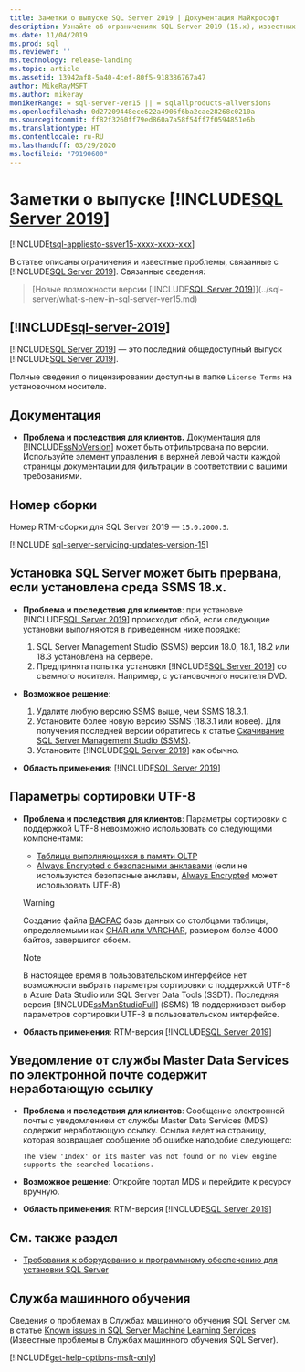 ```yaml
---
title: Заметки о выпуске SQL Server 2019 | Документация Майкрософт
description: Узнайте об ограничениях SQL Server 2019 (15.x), известных проблемах, справочных ресурсах и других заметках о выпуске.
ms.date: 11/04/2019
ms.prod: sql
ms.reviewer: ''
ms.technology: release-landing
ms.topic: article
ms.assetid: 13942af8-5a40-4cef-80f5-918386767a47
author: MikeRayMSFT
ms.author: mikeray
monikerRange: = sql-server-ver15 || = sqlallproducts-allversions
ms.openlocfilehash: 0d27209448ece622a4906f6ba2cae28268c0210a
ms.sourcegitcommit: ff82f3260ff79ed860a7a58f54ff7f0594851e6b
ms.translationtype: HT
ms.contentlocale: ru-RU
ms.lasthandoff: 03/29/2020
ms.locfileid: "79190600"
---
```

# <a name="sql-server-2019-release-notes"></a>Заметки о выпуске [!INCLUDE[SQL Server 2019](../includes/sssqlv15-md.md)]
[!INCLUDE[tsql-appliesto-ssver15-xxxx-xxxx-xxx](../includes/tsql-appliesto-ssver15-xxxx-xxxx-xxx.md)]

В статье описаны ограничения и известные проблемы, связанные с [!INCLUDE[SQL Server 2019](../includes/sssqlv15-md.md)]. Связанные сведения:

> [Новые возможности версии [!INCLUDE[SQL Server 2019](../includes/sssqlv15-md.md)]](../sql-server/what-s-new-in-sql-server-ver15.md)

## [!INCLUDE[sql-server-2019](../includes/sssqlv15-md.md)]

[!INCLUDE[SQL Server 2019](../includes/sssqlv15-md.md)] — это последний общедоступный выпуск [!INCLUDE[SQL Server 2019](../includes/ssnoversion-md.md)].

Полные сведения о лицензировании доступны в папке `License Terms` на установочном носителе.

## <a name="documentation"></a>Документация

- **Проблема и последствия для клиентов.** Документация для [!INCLUDE[ssNoVersion](../includes/ssnoversion-md.md)] может быть отфильтрована по версии. Используйте элемент управления в верхней левой части каждой страницы документации для фильтрации в соответствии с вашими требованиями.

## <a name="build-number"></a>Номер сборки

Номер RTM-сборки для SQL Server 2019 — `15.0.2000.5`.

[!INCLUDE [sql-server-servicing-updates-version-15](../includes/sql-server-servicing-updates-version-15.md)]

## <a name="sql-server-installation-may-fail-if-ssms-18x-is-installed"></a>Установка SQL Server может быть прервана, если установлена среда SSMS 18.x.

- **Проблема и последствия для клиентов**: при установке [!INCLUDE[SQL Server 2019](../includes/sssqlv15-md.md)] происходит сбой, если следующие установки выполняются в приведенном ниже порядке:
  1. SQL Server Management Studio (SSMS) версии 18.0, 18.1, 18.2 или 18.3 установлена на сервере.
  1. Предпринята попытка установки [!INCLUDE[SQL Server 2019](../includes/sssqlv15-md.md)] со съемного носителя. Например, с установочного носителя DVD.

- **Возможное решение**:
  1. Удалите любую версию SSMS выше, чем SSMS 18.3.1.
  1. Установите более новую версию SSMS (18.3.1 или новее). Для получения последней версии обратитесь к статье [Скачивание SQL Server Management Studio (SSMS)](../ssms/download-sql-server-management-studio-ssms.md).
  1. Установите [!INCLUDE[SQL Server 2019](../includes/sssqlv15-md.md)] как обычно.

- **Область применения**: [!INCLUDE[SQL Server 2019](../includes/sssqlv15-md.md)]

## <a name="utf-8-collations"></a>Параметры сортировки UTF-8

- **Проблема и последствия для клиентов**: Параметры сортировки с поддержкой UTF-8 невозможно использовать со следующими компонентами:
  - [Таблицы выполняющихся в памяти OLTP](../relational-databases/in-memory-oltp/introduction-to-memory-optimized-tables.md)
  - [Always Encrypted с безопасными анклавами](../relational-databases/security/encryption/always-encrypted-enclaves.md) (если не используются безопасные анклавы, [Always Encrypted](../relational-databases/security/encryption/always-encrypted-database-engine.md) может использовать UTF-8)

  > [!WARNING]
  > Создание файла [BACPAC](../relational-databases/data-tier-applications/data-tier-applications.md#bacpac) базы данных со столбцами таблицы, определяемыми как [CHAR или VARCHAR](../t-sql/data-types/char-and-varchar-transact-sql.md), размером более 4000 байтов, завершится сбоем.
  
  > [!NOTE]
  > В настоящее время в пользовательском интерфейсе нет возможности выбрать параметры сортировки с поддержкой UTF-8 в Azure Data Studio или SQL Server Data Tools (SSDT). Последняя версия [!INCLUDE[ssManStudioFull](../includes/ssmanstudiofull-md.md)] (SSMS) 18 поддерживает выбор параметров сортировки UTF-8 в пользовательском интерфейсе.

- **Область применения**: RTM-версия [!INCLUDE[SQL Server 2019](../includes/sssqlv15-md.md)]

## <a name="master-data-service-notification-email-contains-broken-link"></a>Уведомление от службы Master Data Services по электронной почте содержит неработающую ссылку

- **Проблема и последствия для клиентов**: Сообщение электронной почты с уведомлением от службы Master Data Services (MDS) содержит неработающую ссылку. Ссылка ведет на страницу, которая возвращает сообщение об ошибке наподобие следующего:

   `The view 'Index' or its master was not found or no view engine supports the searched locations.`

- **Возможное решение**: Откройте портал MDS и перейдите к ресурсу вручную.

- **Область применения**: RTM-версия [!INCLUDE[SQL Server 2019](../includes/sssqlv15-md.md)]

## <a name="see-also"></a>См. также раздел

- [Требования к оборудованию и программному обеспечению для установки SQL Server](../sql-server/install/hardware-and-software-requirements-for-installing-sql-server-ver15.md)

## <a name="machine-learning-services"></a>Служба машинного обучения

Сведения о проблемах в Службах машинного обучения SQL Server см. в статье [Known issues in SQL Server Machine Learning Services](../advanced-analytics/known-issues-for-sql-server-machine-learning-services.md) (Известные проблемы в Службах машинного обучения SQL Server).

[!INCLUDE[get-help-options-msft-only](../includes/paragraph-content/get-help-options.md)]

